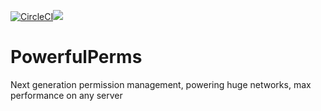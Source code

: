 [![CircleCI](https://circleci.com/gh/gustav9797/PowerfulPerms.svg?style=shield)](https://circleci.com/gh/gustav9797/PowerfulPerms)[![](https://jitpack.io/v/gustav9797/PowerfulPerms.svg)](https://jitpack.io/#gustav9797/PowerfulPerms)

# PowerfulPerms
Next generation permission management, powering huge networks, max performance on any server
